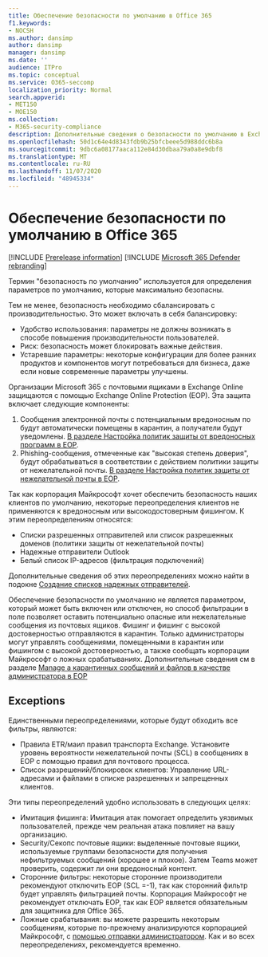 ```yaml
---
title: Обеспечение безопасности по умолчанию в Office 365
f1.keywords:
- NOCSH
ms.author: dansimp
author: dansimp
manager: dansimp
ms.date: ''
audience: ITPro
ms.topic: conceptual
ms.service: O365-seccomp
localization_priority: Normal
search.appverid:
- MET150
- MOE150
ms.collection:
- M365-security-compliance
description: Дополнительные сведения о безопасности по умолчанию в Exchange Online Protection (EOP)
ms.openlocfilehash: 50d1c64e4d8343fdb9b25bfcbeee5d988ddc6b8a
ms.sourcegitcommit: 9dbc6a08177aaca112e84d30dbaa79a0a8e9dbf8
ms.translationtype: MT
ms.contentlocale: ru-RU
ms.lasthandoff: 11/07/2020
ms.locfileid: "48945334"
---
```

# <a name="secure-by-default-in-office-365"></a>Обеспечение безопасности по умолчанию в Office 365

[!INCLUDE [Prerelease information](../includes/prerelease.md)]
[!INCLUDE [Microsoft 365 Defender rebranding](../includes/microsoft-defender-for-office.md)]

Термин "безопасность по умолчанию" используется для определения параметров по умолчанию, которые максимально безопасны.

Тем не менее, безопасность необходимо сбалансировать с производительностью. Это может включать в себя балансировку:

- Удобство использования: параметры не должны возникать в способе повышения производительности пользователей.
- Риск: безопасность может блокировать важные действия.
- Устаревшие параметры: некоторые конфигурации для более ранних продуктов и компонентов могут потребоваться для бизнеса, даже если новые современные параметры улучшены.

Организации Microsoft 365 с почтовыми ящиками в Exchange Online защищаются с помощью Exchange Online Protection (EOP). Эта защита включает следующие компоненты:

1. Сообщения электронной почты с потенциальным вредоносным по будут автоматически помещены в карантин, а получатели будут уведомлены. [В разделе Настройка политик защиты от вредоносных программ в EOP](configure-anti-malware-policies.md).
1. Phishing-сообщения, отмеченные как "высокая степень доверия", будут обрабатываться в соответствии с действием политики защиты от нежелательной почты. [В разделе Настройка политик защиты от нежелательной почты в EOP](configure-your-spam-filter-policies.md).

Так как корпорация Майкрософт хочет обеспечить безопасность наших клиентов по умолчанию, некоторые переопределения клиентов не применяются к вредоносным или высокодостоверным фишингом. К этим переопределениям относятся:

- Списки разрешенных отправителей или список разрешенных доменов (политики защиты от нежелательной почты)
- Надежные отправители Outlook
- Белый список IP-адресов (фильтрация подключений)

Дополнительные сведения об этих переопределениях можно найти в подокне [Создание списков надежных отправителей](https://docs.microsoft.com/microsoft-365/security/office-365-security/create-safe-sender-lists-in-office-365).

Обеспечение безопасности по умолчанию не является параметром, который может быть включен или отключен, но способ фильтрации в поле позволяет оставить потенциально опасные или нежелательные сообщения из почтовых ящиков. Фишинг и фишинг с высокой достоверностью отправляются в карантин. Только администраторы могут управлять сообщениями, помещенными в карантин или фишингом с высокой достоверностью, а также сообщать корпорации Майкрософт о ложных срабатываниях. Дополнительные сведения см в разделе [Manage a карантинных сообщений и файлов в качестве администратора в EOP](manage-quarantined-messages-and-files.md)

## <a name="exceptions"></a>Exceptions

Единственными переопределениями, которые будут обходить все фильтры, являются:

- Правила ETR/маил правил транспорта Exchange. Установите уровень вероятности нежелательной почты (SCL) в сообщениях в EOP с помощью правил для почтового процесса.
- Список разрешений/блокировок клиентов: Управление URL-адресами и файлами в списке разрешенных и запрещенных клиентов.

Эти типы переопределений удобно использовать в следующих целях:

- Имитация фишинга: Имитация атак помогает определить уязвимых пользователей, прежде чем реальная атака повлияет на вашу организацию.
- Security/Секопс почтовые ящики: выделенные почтовые ящики, используемые группами безопасности для получения нефильтруемых сообщений (хорошее и плохое). Затем Teams может проверить, содержит ли они вредоносный контент.
- Сторонние фильтры: некоторые сторонние производители рекомендуют отключить EOP (SCL =-1), так как сторонний фильтр будет управлять фильтрацией почты. Корпорация Майкрософт не рекомендует отключать EOP, так как EOP является обязательным для защитника для Office 365.
- Ложные срабатывания: вы можете разрешить некоторым сообщениям, которые по-прежнему анализируются корпорацией Майкрософт, с [помощью отправки администратором](admin-submission.md). Как и во всех переопределениях, рекомендуется временно.
